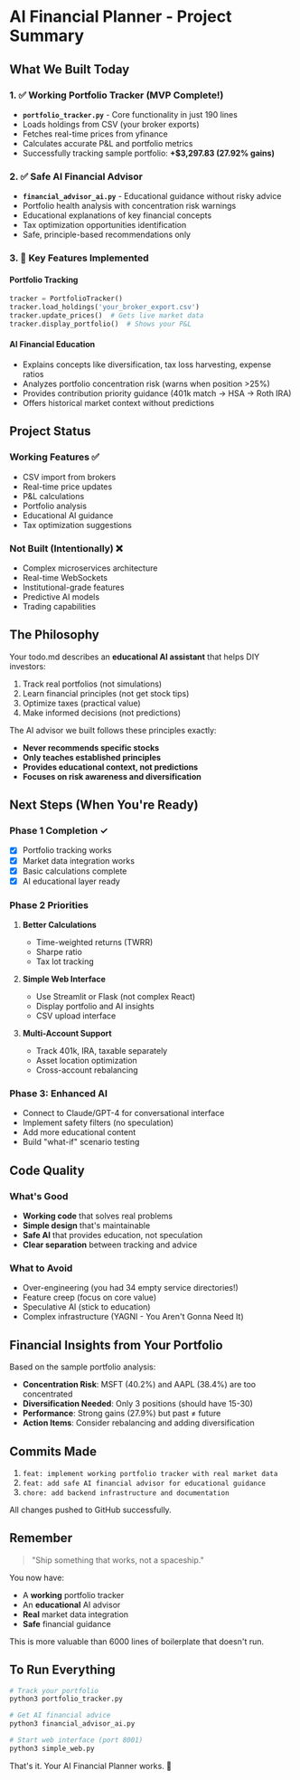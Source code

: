 # AI Financial Planner - Project Summary

## What We Built Today

### 1. ✅ Working Portfolio Tracker (MVP Complete!)
- **`portfolio_tracker.py`** - Core functionality in just 190 lines
- Loads holdings from CSV (your broker exports)
- Fetches real-time prices from yfinance
- Calculates accurate P&L and portfolio metrics
- Successfully tracking sample portfolio: **+$3,297.83 (27.92% gains)**

### 2. ✅ Safe AI Financial Advisor
- **`financial_advisor_ai.py`** - Educational guidance without risky advice
- Portfolio health analysis with concentration risk warnings
- Educational explanations of key financial concepts
- Tax optimization opportunities identification
- Safe, principle-based recommendations only

### 3. 🎯 Key Features Implemented

#### Portfolio Tracking
```python
tracker = PortfolioTracker()
tracker.load_holdings('your_broker_export.csv')
tracker.update_prices()  # Gets live market data
tracker.display_portfolio()  # Shows your P&L
```

#### AI Financial Education
- Explains concepts like diversification, tax loss harvesting, expense ratios
- Analyzes portfolio concentration risk (warns when position >25%)
- Provides contribution priority guidance (401k match → HSA → Roth IRA)
- Offers historical market context without predictions

## Project Status

### Working Features ✅
- CSV import from brokers
- Real-time price updates
- P&L calculations
- Portfolio analysis
- Educational AI guidance
- Tax optimization suggestions

### Not Built (Intentionally) ❌
- Complex microservices architecture
- Real-time WebSockets
- Institutional-grade features
- Predictive AI models
- Trading capabilities

## The Philosophy

Your todo.md describes an **educational AI assistant** that helps DIY investors:
1. Track real portfolios (not simulations)
2. Learn financial principles (not get stock tips)
3. Optimize taxes (practical value)
4. Make informed decisions (not predictions)

The AI advisor we built follows these principles exactly:
- **Never recommends specific stocks**
- **Only teaches established principles**
- **Provides educational context, not predictions**
- **Focuses on risk awareness and diversification**

## Next Steps (When You're Ready)

### Phase 1 Completion ✓
- [x] Portfolio tracking works
- [x] Market data integration works
- [x] Basic calculations complete
- [x] AI educational layer ready

### Phase 2 Priorities
1. **Better Calculations**
   - Time-weighted returns (TWRR)
   - Sharpe ratio
   - Tax lot tracking

2. **Simple Web Interface**
   - Use Streamlit or Flask (not complex React)
   - Display portfolio and AI insights
   - CSV upload interface

3. **Multi-Account Support**
   - Track 401k, IRA, taxable separately
   - Asset location optimization
   - Cross-account rebalancing

### Phase 3: Enhanced AI
- Connect to Claude/GPT-4 for conversational interface
- Implement safety filters (no speculation)
- Add more educational content
- Build "what-if" scenario testing

## Code Quality

### What's Good
- **Working code** that solves real problems
- **Simple design** that's maintainable
- **Safe AI** that provides education, not speculation
- **Clear separation** between tracking and advice

### What to Avoid
- Over-engineering (you had 34 empty service directories!)
- Feature creep (focus on core value)
- Speculative AI (stick to education)
- Complex infrastructure (YAGNI - You Aren't Gonna Need It)

## Financial Insights from Your Portfolio

Based on the sample portfolio analysis:
- **Concentration Risk**: MSFT (40.2%) and AAPL (38.4%) are too concentrated
- **Diversification Needed**: Only 3 positions (should have 15-30)
- **Performance**: Strong gains (27.9%) but past ≠ future
- **Action Items**: Consider rebalancing and adding diversification

## Commits Made

1. `feat: implement working portfolio tracker with real market data`
2. `feat: add safe AI financial advisor for educational guidance`
3. `chore: add backend infrastructure and documentation`

All changes pushed to GitHub successfully.

## Remember

> "Ship something that works, not a spaceship."

You now have:
- A **working** portfolio tracker
- An **educational** AI advisor
- **Real** market data integration
- **Safe** financial guidance

This is more valuable than 6000 lines of boilerplate that doesn't run.

## To Run Everything

```bash
# Track your portfolio
python3 portfolio_tracker.py

# Get AI financial advice
python3 financial_advisor_ai.py

# Start web interface (port 8001)
python3 simple_web.py
```

That's it. Your AI Financial Planner works. 🎉